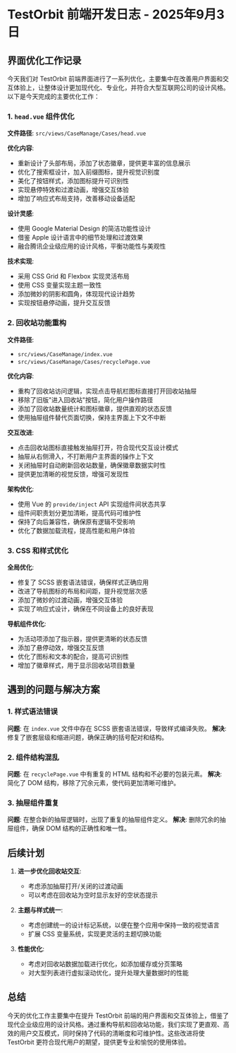# TestOrbit 前端开发日志 - 2025年9月3日

## 界面优化工作记录

今天我们对 TestOrbit 前端界面进行了一系列优化，主要集中在改善用户界面和交互体验上，让整体设计更加现代化、专业化，并符合大型互联网公司的设计风格。以下是今天完成的主要优化工作：

### 1. `head.vue` 组件优化

**文件路径**: `src/views/CaseManage/Cases/head.vue`

**优化内容**:
- 重新设计了头部布局，添加了状态徽章，提供更丰富的信息展示
- 优化了搜索框设计，加入前缀图标，提升视觉识别度
- 美化了按钮样式，添加图标提升可识别性
- 实现悬停特效和过渡动画，增强交互体验
- 增加了响应式布局支持，改善移动设备适配

**设计灵感**:
- 使用 Google Material Design 的简洁功能性设计
- 借鉴 Apple 设计语言中的细节处理和过渡效果
- 融合腾讯企业级应用的设计风格，平衡功能性与美观性

**技术实现**:
- 采用 CSS Grid 和 Flexbox 实现灵活布局
- 使用 CSS 变量实现主题一致性
- 添加微妙的阴影和圆角，体现现代设计趋势
- 实现按钮悬停动画，提升交互反馈

### 2. 回收站功能重构

**文件路径**: 
- `src/views/CaseManage/index.vue`
- `src/views/CaseManage/Cases/recyclePage.vue`

**优化内容**:
- 重构了回收站访问逻辑，实现点击导航栏图标直接打开回收站抽屉
- 移除了旧版"进入回收站"按钮，简化用户操作路径
- 添加了回收站数量统计和图标徽章，提供直观的状态反馈
- 使用抽屉组件替代页面切换，保持主界面上下文不中断

**交互改进**:
- 点击回收站图标直接触发抽屉打开，符合现代交互设计模式
- 抽屉从右侧滑入，不打断用户主界面的操作上下文
- 关闭抽屉时自动刷新回收站数量，确保徽章数据实时性
- 提供更加清晰的视觉反馈，增强可发现性

**架构优化**:
- 使用 Vue 的 `provide/inject` API 实现组件间状态共享
- 组件间职责划分更加清晰，提高代码可维护性
- 保持了向后兼容性，确保原有逻辑不受影响
- 优化了数据加载流程，提高性能和用户体验

### 3. CSS 和样式优化

**全局优化**:
- 修复了 SCSS 嵌套语法错误，确保样式正确应用
- 改进了导航图标的布局和间距，提升视觉层次感
- 添加了微妙的过渡动画，增强交互体验
- 实现了响应式设计，确保在不同设备上的良好表现

**导航组件优化**:
- 为活动项添加了指示器，提供更清晰的状态反馈
- 添加了悬停动效，增强交互反馈
- 优化了图标和文本的配合，提高可识别性
- 增加了徽章样式，用于显示回收站项目数量

## 遇到的问题与解决方案

### 1. 样式语法错误
**问题**: 在 `index.vue` 文件中存在 SCSS 嵌套语法错误，导致样式编译失败。
**解决**: 修复了嵌套层级和缩进问题，确保正确的括号配对和结构。

### 2. 组件结构混乱
**问题**: 在 `recyclePage.vue` 中有重复的 HTML 结构和不必要的包装元素。
**解决**: 简化了 DOM 结构，移除了冗余元素，使代码更加清晰可维护。

### 3. 抽屉组件重复
**问题**: 在整合新的抽屉逻辑时，出现了重复的抽屉组件定义。
**解决**: 删除冗余的抽屉组件，确保 DOM 结构的正确性和唯一性。

## 后续计划

1. **进一步优化回收站交互**:
   - 考虑添加抽屉打开/关闭的过渡动画
   - 可以考虑在回收站为空时显示友好的空状态提示

2. **主题与样式统一**:
   - 考虑创建统一的设计标记系统，以便在整个应用中保持一致的视觉语言
   - 扩展 CSS 变量系统，实现更灵活的主题切换功能

3. **性能优化**:
   - 考虑对回收站数据加载进行优化，如添加缓存或分页策略
   - 对大型列表进行虚拟滚动优化，提升处理大量数据时的性能

## 总结

今天的优化工作主要集中在提升 TestOrbit 前端的用户界面和交互体验上，借鉴了现代企业级应用的设计风格。通过重构导航和回收站功能，我们实现了更直观、高效的用户交互模式，同时保持了代码的清晰度和可维护性。这些改进将使 TestOrbit 更符合现代用户的期望，提供更专业和愉悦的使用体验。

